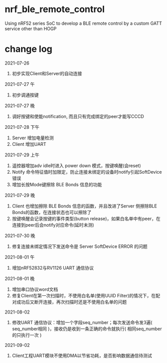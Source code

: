 # nrf_ble_remote_control
Using nRF52 series SoC to develop a BLE remote control by a custom GATT service other than HOGP

# change log
2021-07-26
1. 初步实现Client和Server的自动连接

2021-07-27 午
1. 初步调通按键

2021-07-27 晚
1. 调好按键和使能notification, 而且只有完成绑定的peer才能写CCCD

2021-07-28 下午
1. Server 增加电量检测
2. Client 增加UART

2021-07-29 上午
1. 遥控器增加adv idle时进入 power down 模式，按键唤醒(会reset)
2. Notify 命令特征值时加限定，防止连接未绑定的设备时notify引起SoftDevice错误
3. 增加长按Mode键擦除 BLE Bonds 信息的功能

2021-07-29 晚
1. Client 也增加擦除 BLE Bonds 信息的函数，并且改进了Server 侧擦除BLE Bonds的函数，在连接状态也可以擦除了
2. 按键唤醒会记录按键的事件类型(button release)，如果白名单中有peer，在连接到peer后会notify对应命令(延时未测)

2021-07-30 晚
1. 修复连接未绑定情况下发送命令是 Server SoftDevice ERROR 的问题

2021-08-01 午
1. 增加nRF52832与RV1126 UART 通信协议

2021-08-01 晚
1. 增加串口协议word文档
2. 修复Client在第一次扫描时，不使用白名单(使用UUID Filter)的情况下，在配对成功后又断开连接，再次扫描时还是不使用白名单的问题

2021-08-02
1. 修改UART 通信协议：增加一个字段seq_number；每次发送命令发3遍( seq_number相同 )，接收仍是收到一条正确的命令就执行( 相同seq_number的只执行一次 )

2021-09-02
1. Client工程UART模块不使用DMA以节省功耗，是否影响数据通信待测试
